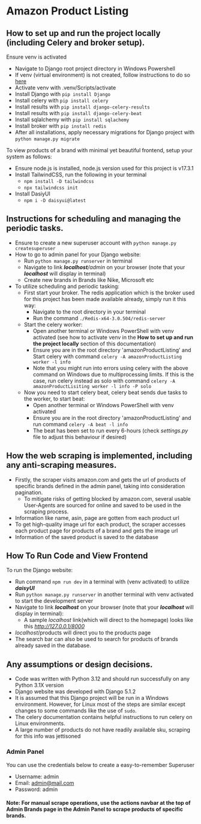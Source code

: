 # Amazon Product Listing

## How to set up and run the project locally (including Celery and broker setup).
Ensure venv is activated
- Navigate to Django root project directory in Windows Powershell
- If venv (virtual environment) is not created, follow instructions to do so [here](https://docs.python.org/3/library/venv.html)
- Activate venv with .venv/Scripts/activate
- Install Django with `pip install Django`
- Install celery with `pip install celery`
- Install results with `pip install django-celery-results`
- Install results with `pip install django-celery-beat`
- Install sqlalchemy with `pip install sqlachemy`
- Install broker with `pip install redis`
- After all installations, apply necessary migrations for Django project with `python manage.py migrate`

To view products of a brand with minimal yet beautiful frontend, setup your system as follows:
+ Ensure node.js is installed, node.js version used for this project is v17.3.1
+ Install TailwindCSS, run the following in your terminal
  + `npm install -D tailwindcss`
  + `npx tailwindcss init`
+ Install DasiyUI
  + `npm i -D daisyui@latest`

## Instructions for scheduling and managing the periodic tasks.
- Ensure to create a new superuser account with `python manage.py createsuperuser`
- How to go to admin panel for your Django website:
  - Run `python manage.py runserver` in terminal
  - Navigate to link _**localhost**/admin_ on your browser (note that your **_localhost_** will display in terminal)
  - Create new brands in Brands like Nike, Microsoft etc
- To utilize scheduling and periodic tasking:
  - First start your broker. The redis application which is the broker used for this project has been made available already, simply run it this way:
    - Navigate to the root directory in your terminal
    - Run the command `./Redis-x64-3.0.504/redis-server`
  - Start the celery worker:
    - Open another terminal or Windows PowerShell with venv activated (see how to activate venv in the **How to set up and run the project locally** section of this documentation)
    - Ensure you are in the root directory 'amazonProductListing' and Start celery with command `celery -A amazonProductListing worker -l info`
    - Note that you might run into errors using celery with the above command on Windows due to multiprocessing limits. If this is the case, run celery instead as solo with command `celery -A amazonProductLisiting worker -l info -P solo`
  - Now you need to start celery beat, celery beat sends due tasks to the worker, to start beat:
    - Open another terminal or Windows PowerShell with venv activated
    - Ensure you are in the root directory 'amazonProductListing' and run command `celery -A beat -l info`
    - The beat has been set to run every 6-hours (check _settings.py_ file to adjust this behaviour if desired)

## How the web scraping is implemented, including any anti-scraping measures.
- Firstly, the scraper visits amazon.com and gets the url of products of specific brands defined in the admin panel, taking into consideration pagination.
  - To mitigate risks of getting blocked by amazon.com, several usable User-Agents are sourced for online and saved to be used in the scraping process.
- Information like name, asin, page are gotten from each product url
- To get high-quality image url for each product, the scraper accesses each product page for products of a brand and gets the image url
- Information of the saved product is saved to the database

## How To Run Code and View Frontend
To run the Django website:
- Run command `npm run dev` in a terminal with (venv activated) to utilize _**daisyUI**_
- Run `python manage.py runserver` in another terminal with venv activated to start the development server
- Navigate to link _**localhost**_ on your browser (note that your **_localhost_** will display in terminal):
  - A sample _localhost_ link(which will direct to the homepage) looks like this _http://127.0.0.1/8000_
- _localhost_/products will direct you to the products page
- The search bar can also be used to search for products of brands already saved in the database.

## Any assumptions or design decisions.
- Code was written with Python 3.12 and should run successfully on any Python 3.1X version
- Django website was developed with Django 5.1.2
- It is assumed that this Django project will be run in a Windows environment. However, for Linux most of the steps are similar except changes to some commands like the use of `sudo`.
- The celery documentation contains helpful instructions to run celery on Linux environments.
- A large number of products do not have readily available sku, scraping for this info was jettisoned

### Admin Panel
You can use the credentials below to create a easy-to-remember Superuser
- Username: admin
- Email: admin@mail.com
- Password: admin

#### Note:  For manual scrape operations, use the actions navbar at the top of Admin Brands page in the Admin Panel to scrape products of specific brands.
